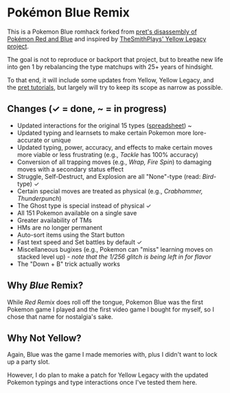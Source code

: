 # Pokémon Blue Remix

This is a Pokemon Blue romhack forked from [pret's disassembly of Pokémon Red and Blue](https://github.com/pret/pokered) and inspired by [TheSmithPlays' Yellow Legacy project](https://github.com/cRz-Shadows/Pokemon_Yellow_Legacy).

The goal is not to reproduce or backport that project, but to breathe new life into gen 1 by rebalancing the type matchups with 25+ years of hindsight.

To that end, it will include some updates from Yellow, Yellow Legacy, and the [pret tutorials](https://github.com/pret/pokered/wiki/Tutorials), but largely will try to keep its scope as narrow as possible.

## Changes (✓ = done, ~ = in progress)
- Updated interactions for the original 15 types ([spreadsheet](TypeChart.xlsx)) ~
- Updated typing and learnsets to make certain Pokemon more lore-accurate or unique
- Updated typing, power, accuracy, and effects to make certain moves more viable or less frustrating (e.g., *Tackle* has 100% accuracy)
- Conversion of all trapping moves (e.g., *Wrap, Fire Spin*) to damaging moves with a secondary status effect
- Struggle, Self-Destruct, and Explosion are all "None"-type (read: *Bird*-type) ✓
- Certain special moves are treated as physical (e.g., *Crabhammer, Thunderpunch*)
- The Ghost type is special instead of physical ✓
- All 151 Pokemon available on a single save
- Greater availability of TMs
- HMs are no longer permanent
- Auto-sort items using the Start button
- Fast text speed and Set battles by default ✓
- Miscellaneous bugixes (e.g., Pokemon can "miss" learning moves on stacked level up) - *note that the 1/256 glitch is being left in for flavor*
- The "Down + B" trick actually works

## Why *Blue* Remix?
While *Red Remix* does roll off the tongue, Pokemon Blue was the first Pokemon game I played and the first video game I bought for myself, so I chose that name for nostalgia's sake.

## Why Not Yellow?
Again, Blue was the game I made memories with, plus I didn't want to lock up a party slot. 

However, I do plan to make a patch for Yellow Legacy with the updated Pokemon typings and type interactions once I've tested them here.